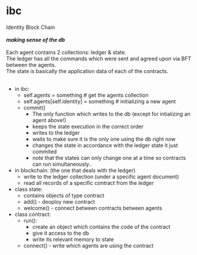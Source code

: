 # ibc
Identity Block Chain <br><br>
___making sense of the db___ <br><br>
Each agent contains 2 collections: ledger & state. <br>
The ledger has all the commands which were sent and agreed upon via BFT between the agents. <br>
The state is basically the application data of each of the contracts. <br><br>
- in ibc:
	- self.agents = something # get the agents collection
	- self.agents[self.identity] = something # initializing a new agent
	- commit()
		- The only function which writes to the db (except for intializing an agent above!)
		- keeps the state execution in the correct order 
		- writes to the ledger
		- waits to make sure it is the only one using the db right now
		- changes the state in accordance with the ledger state it just commited
		- note that the states can only change one at a time so contracts can run simultaneously..
- in blockchain: (the one that deals with the ledger)
	- write to the ledger collection (under a specific agent document)
	- read all records of a specific contract from the ledger 
- class state:
	- contains objects of type contract
	- add() - deoploy new contract
	- welcome() - connect between contracts between agents
- class contract:
	- run(): 
		- create an object which contains the code of the contract 
		- give it access to the db
		- write its relevant memory to state
	- connect() - write which agents are using the contract
